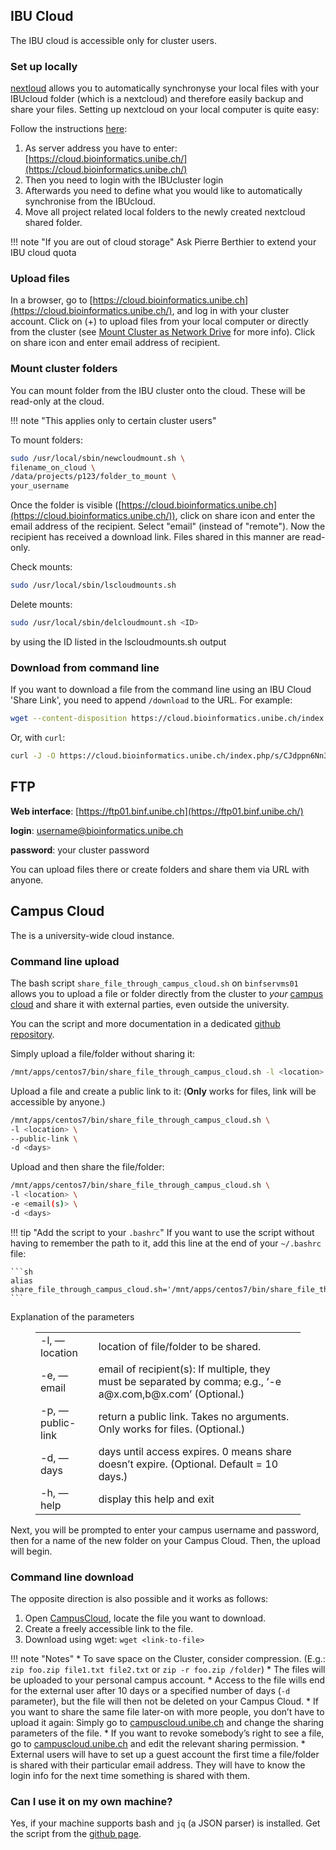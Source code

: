 ## IBU Cloud

The IBU cloud is accessible only for cluster users.

### Set up locally

[nextloud](https://nextcloud.com/) allows you to automatically synchronyse your local files with your IBUcloud folder (which is a nextcloud) and therefore easily backup and share your files. Setting up nextcloud on your local computer is quite easy:

Follow the instructions [here](https://nextcloud.com/install/):
1.  As server address you have to enter: [https://cloud.bioinformatics.unibe.ch/](https://cloud.bioinformatics.unibe.ch/)
2.  Then you need to login with the IBUcluster login
3.  Afterwards you need to define what you would like to automatically synchronise from the IBUcloud.
4.  Move all project related local folders to the newly created nextcloud shared folder.

!!! note "If you are out of cloud storage"
    Ask Pierre Berthier to extend your IBU cloud quota

### Upload files 

In a browser, go to [https://cloud.bioinformatics.unibe.ch](https://cloud.bioinformatics.unibe.ch/), and log in with your cluster account. Click on (+) to upload files from your local computer or directly from the cluster (see [Mount Cluster as Network Drive](https://projects.bioinformatics.unibe.ch/projects/ibu-best-practices/wiki/mount-cluster-as-network-drive-sshfs) for more info). Click on share icon and enter email address of recipient.

### Mount cluster folders

You can mount folder from the IBU cluster onto the cloud. These will be read-only at the cloud.

!!! note "This applies only to certain cluster users"

To mount folders:

```sh
sudo /usr/local/sbin/newcloudmount.sh \
filename_on_cloud \
/data/projects/p123/folder_to_mount \
your_username
``` 

Once the folder is visible ([https://cloud.bioinformatics.unibe.ch](https://cloud.bioinformatics.unibe.ch/)), click on share icon and enter the email address of the recipient. Select &quot;email&quot; (instead of &quot;remote&quot;). Now the recipient has received a download link. Files shared in this manner are read-only.

Check mounts:
```sh 
sudo /usr/local/sbin/lscloudmounts.sh
```

Delete mounts:

```sh
sudo /usr/local/sbin/delcloudmount.sh <ID>
```
by using the ID listed in the lscloudmounts.sh output

### Download from command line

If you want to download a file from the command line using an IBU Cloud 'Share Link', you need to append `/download` to the URL. For example:

```sh
wget --content-disposition https://cloud.bioinformatics.unibe.ch/index.php/s/CJdppn6Nn37Rjq2/download
```

Or, with `curl`:

```sh
curl -J -O https://cloud.bioinformatics.unibe.ch/index.php/s/CJdppn6Nn37Rjq2/download
```

## FTP

**Web interface**: [https://ftp01.binf.unibe.ch](https://ftp01.binf.unibe.ch/)

**login**:    username@bioinformatics.unibe.ch  

**password**: your cluster password  

You can upload files there or create folders and share them via URL with anyone.

## Campus Cloud

The is a university-wide cloud instance. 

### Command line upload

The bash script `share_file_through_campus_cloud.sh` on `binfservms01` allows you to upload a file or folder directly from the cluster to _your_ [campus cloud](https://campuscloud.unibe.ch/) and share it with external parties, even outside the university.

You can the script and more documentation in a dedicated [github repository](https://github.com/MrTomRod/Campus-Cloud-UniBe-Uploader/).

Simply upload a file/folder without sharing it:

```sh
/mnt/apps/centos7/bin/share_file_through_campus_cloud.sh -l <location>
```

Upload a file and create a public link to it: (**Only** works for files, link will be accessible by anyone.)

```sh
/mnt/apps/centos7/bin/share_file_through_campus_cloud.sh \
-l <location> \
--public-link \
-d <days>
```

Upload and then share the file/folder:

```sh
/mnt/apps/centos7/bin/share_file_through_campus_cloud.sh \
-l <location> \
-e <email(s)> \
-d <days>
```

!!! tip "Add the script to your `.bashrc`"
    If you want to use the script without having to remember the path to it, add this line at the end of your `~/.bashrc` file:

    ```sh
    alias share_file_through_campus_cloud.sh='/mnt/apps/centos7/bin/share_file_through_campus_cloud.sh'
    ```

Explanation of the parameters

<figure class="table"><table><tbody><tr><td>-l, —location</td><td>location of file/folder to be shared.</td></tr><tr><td>-e, —email</td><td>email of recipient(s): If multiple, they must be separated by comma; e.g., ‘-e a@x.com,b@x.com’ (Optional.)</td></tr><tr><td>-p, —public-link</td><td>return a public link. Takes no arguments. Only works for files. (Optional.)</td></tr><tr><td>-d, —days</td><td>days until access expires. 0 means share doesn’t expire. (Optional. Default = 10 days.)</td></tr><tr><td>-h, —help</td><td>display this help and exit</td></tr></tbody></table></figure>

Next, you will be prompted to enter your campus username and password, then for a name of the new folder on your Campus Cloud. Then, the upload will begin.


### Command line download

The opposite direction is also possible and it works as follows:

1.  Open [CampusCloud](https://campuscloud.unibe.ch/), locate the file you want to download.
2.  Create a freely accessible link to the file.
3.  Download using wget: `wget <link-to-file>`




!!! note "Notes"
    *   To save space on the Cluster, consider compression. (E.g.: `zip foo.zip file1.txt file2.txt` or `zip -r foo.zip /folder`)
    *   The files will be uploaded to your personal campus account.
    *   Access to the file wills end for the external user after 10 days or a specified number of days (`-d` parameter), but the file will then not be deleted on your Campus Cloud.
    *   If you want to share the same file later-on with more people, you don’t have to upload it again: Simply go to [campuscloud.unibe.ch](https://campuscloud.unibe.ch/) and change the sharing parameters of the file.
    *   If you want to revoke somebody’s right to see a file, go to [campuscloud.unibe.ch](https://campuscloud.unibe.ch/) and edit the relevant sharing permission.
    *   External users will have to set up a guest account the first time a file/folder is shared with their particular email address. They will have to know the login info for the next time something is shared with them.

### Can I use it on my own machine?

Yes, if your machine supports bash and `jq` (a JSON parser) is installed. Get the script from the [github page](https://github.com/MrTomRod/Campus-Cloud-UniBe-Uploader/).
